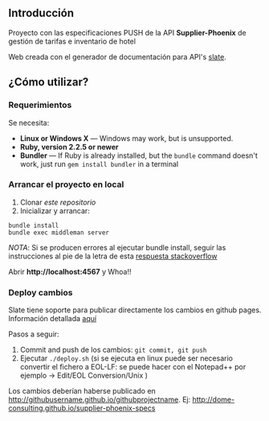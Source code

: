 Introducción
------------

Proyecto con las especificaciones PUSH de la API **Supplier-Phoenix** de gestión de tarifas e inventario de hotel

Web creada con el generador de documentación para API's [slate](https://github.com/lord/slate).

¿Cómo utilizar?
------------------------------

### Requerimientos

Se necesita:

 - **Linux or Windows X** — Windows may work, but is unsupported.
 - **Ruby, version 2.2.5 or newer**
 - **Bundler** — If Ruby is already installed, but the `bundle` command doesn't work, just run `gem install bundler` in a terminal

### Arrancar el proyecto en local

1. Clonar *este repositorio*
2. Inicializar y arrancar:

```shell
bundle install
bundle exec middleman server
```

*NOTA*: Si se producen errores al ejecutar bundle install, seguir las instrucciones al pie de la letra de esta [respuesta stackoverflow](http://stackoverflow.com/questions/8100891/the-json-native-gem-requires-installed-build-tools/8463500#8463500)

Abrir **http://localhost:4567** y Whoa!!

### Deploy cambios
Slate tiene soporte para publicar directamente los cambios en github pages. Información detallada [aquí](https://github.com/lord/slate/wiki/Deploying-Slate)

Pasos a seguir:

1. Commit and push de los cambios: `git commit, git push`
2. Ejecutar `./deploy.sh` (si se ejecuta en linux puede ser necesario convertir el fichero a EOL-LF: se puede hacer con el Notepad++ por ejemplo -> Edit/EOL Conversion/Unix )

Los cambios deberían haberse publicado en http://githubusername.github.io/githubprojectname. Ej: http://dome-consulting.github.io/supplier-phoenix-specs